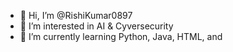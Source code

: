 - 👋 Hi, I’m @RishiKumar0897
- 👀 I’m interested in AI & Cyversecurity
- 🌱 I’m currently learning Python, Java, HTML, and 


<!---
RishiKumar0897/RishiKumar0897 is a ✨ special ✨ repository because its `README.md` (this file) appears on your GitHub profile.
You can click the Preview link to take a look at your changes.
--->

